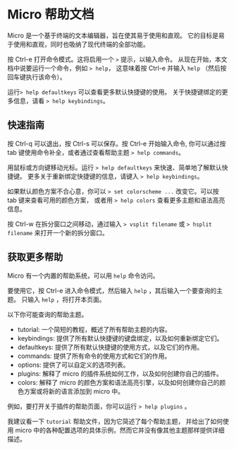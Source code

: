 # Micro 帮助文档
Micro 是一个基于终端的文本编辑器，旨在使其易于使用和直观。
它的目标是易于使用和直观，同时也吸纳了现代终端的全部功能。

按 Ctrl-e 打开命令模式。这将启用一个 `>` 提示，以输入命令。
从现在开始，本文档中说要运行一个命令，例如 `> help`，
这意味着按 Ctrl-e 并输入 `help` （然后按回车键执行该命令）。

运行`> help defaultkeys` 可以查看更多默认快捷键的使用。
关于快捷键绑定的更多信息，请看 `> help keybindings`。

## 快速指南

按 Ctrl-q 可以退出，按 Ctrl-s 可以保存。按 Ctrl-e 开始输入命令,
你可以通过按 tab 键使用命令补全，或者通过查看帮助主题 `> help commands`。

用鼠标或方向键移动光标。运行 `> help defaultkeys` 来快速、简单地了解默认快捷键。
更多关于重新绑定快捷键的信息，请键入 `> help keybindings`。

如果默认颜色方案不合心意，你可以 `> set colorscheme ...` 改变它。可以按 tab 键来查看可用的颜色方案，
或者用 `> help colors` 查看更多主题和语法高亮信息。

按 Ctrl-w 在拆分窗口之间移动，通过输入 `> vsplit filename` 或 `> hsplit filename` 来打开一个新的拆分窗口。

## 获取更多帮助

Micro 有一个内置的帮助系统，可以用 `help` 命令访问。

要使用它，按 Ctrl-e 进入命令模式，然后输入 `help` ，其后输入一个要查询的主题。
只输入 `help` ，将打开本页面。

以下你可能查询的帮助主题。

* tutorial: 一个简短的教程，概述了所有帮助主题的内容。
* keybindings: 提供了所有默认快捷键的键盘绑定，以及如何重新绑定它们。
* defaultkeys: 提供了所有默认快捷键的使用方式，以及它们的作用。
* commands: 提供了所有命令的使用方式和它们的作用。
* options: 提供了可以自定义的选项列表。
* plugins: 解释了 micro 的插件系统如何工作，以及如何创建你自己的插件。
* colors: 解释了 micro 的颜色方案和语法高亮引擎，以及如何创建你自己的颜色方案或将新的语言添加到 micro 中。

例如，要打开关于插件的帮助页面，你可以运行 `> help plugins` 。

我建议看一下 `tutorial` 帮助文件，因为它简述了每个帮助主题，
并给出了如何使用 micro 中的各种配置选项的具体示例，然而它并没有像其他主题那样提供详细描述。
